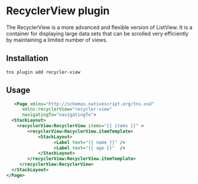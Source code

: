 ﻿# RecyclerView plugin

The RecyclerView is a more advanced and flexible version of ListView. It is a container for displaying large data sets that can be scrolled very efficiently by maintaining a limited number of views. 

## Installation
`tns plugin add recycler-view`

## Usage

```xml
   <Page xmlns="http://schemas.nativescript.org/tns.xsd" 
      xmlns:recyclerView="recycler-view"     
      navigatingTo="navigatingTo">
  <StackLayout>
    <recyclerView:RecyclerView items="{{ items }}" >
        <recyclerView:RecyclerView.itemTemplate>
            <StackLayout>
                  <Label text="{{ name }}" />
                  <Label text="{{ age }}"  />
            </StackLayout>
        </recyclerView:RecyclerView.itemTemplate>
     </recyclerView:RecyclerView>
  </StackLayout>
</Page>
```
